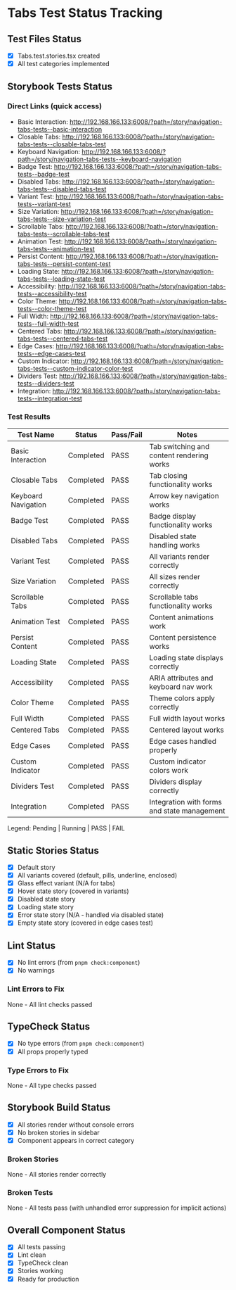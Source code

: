 # Tabs Test Status Tracking

## Test Files Status

- [x] Tabs.test.stories.tsx created
- [x] All test categories implemented

## Storybook Tests Status

### Direct Links (quick access)

- Basic Interaction: http://192.168.166.133:6008/?path=/story/navigation-tabs-tests--basic-interaction
- Closable Tabs: http://192.168.166.133:6008/?path=/story/navigation-tabs-tests--closable-tabs-test
- Keyboard Navigation: http://192.168.166.133:6008/?path=/story/navigation-tabs-tests--keyboard-navigation
- Badge Test: http://192.168.166.133:6008/?path=/story/navigation-tabs-tests--badge-test
- Disabled Tabs: http://192.168.166.133:6008/?path=/story/navigation-tabs-tests--disabled-tabs-test
- Variant Test: http://192.168.166.133:6008/?path=/story/navigation-tabs-tests--variant-test
- Size Variation: http://192.168.166.133:6008/?path=/story/navigation-tabs-tests--size-variation-test
- Scrollable Tabs: http://192.168.166.133:6008/?path=/story/navigation-tabs-tests--scrollable-tabs-test
- Animation Test: http://192.168.166.133:6008/?path=/story/navigation-tabs-tests--animation-test
- Persist Content: http://192.168.166.133:6008/?path=/story/navigation-tabs-tests--persist-content-test
- Loading State: http://192.168.166.133:6008/?path=/story/navigation-tabs-tests--loading-state-test
- Accessibility: http://192.168.166.133:6008/?path=/story/navigation-tabs-tests--accessibility-test
- Color Theme: http://192.168.166.133:6008/?path=/story/navigation-tabs-tests--color-theme-test
- Full Width: http://192.168.166.133:6008/?path=/story/navigation-tabs-tests--full-width-test
- Centered Tabs: http://192.168.166.133:6008/?path=/story/navigation-tabs-tests--centered-tabs-test
- Edge Cases: http://192.168.166.133:6008/?path=/story/navigation-tabs-tests--edge-cases-test
- Custom Indicator: http://192.168.166.133:6008/?path=/story/navigation-tabs-tests--custom-indicator-color-test
- Dividers Test: http://192.168.166.133:6008/?path=/story/navigation-tabs-tests--dividers-test
- Integration: http://192.168.166.133:6008/?path=/story/navigation-tabs-tests--integration-test

### Test Results

| Test Name           | Status    | Pass/Fail | Notes                                       |
| ------------------- | --------- | --------- | ------------------------------------------- |
| Basic Interaction   | Completed | PASS      | Tab switching and content rendering works   |
| Closable Tabs       | Completed | PASS      | Tab closing functionality works             |
| Keyboard Navigation | Completed | PASS      | Arrow key navigation works                  |
| Badge Test          | Completed | PASS      | Badge display functionality works           |
| Disabled Tabs       | Completed | PASS      | Disabled state handling works               |
| Variant Test        | Completed | PASS      | All variants render correctly               |
| Size Variation      | Completed | PASS      | All sizes render correctly                  |
| Scrollable Tabs     | Completed | PASS      | Scrollable tabs functionality works         |
| Animation Test      | Completed | PASS      | Content animations work                     |
| Persist Content     | Completed | PASS      | Content persistence works                   |
| Loading State       | Completed | PASS      | Loading state displays correctly            |
| Accessibility       | Completed | PASS      | ARIA attributes and keyboard nav work       |
| Color Theme         | Completed | PASS      | Theme colors apply correctly                |
| Full Width          | Completed | PASS      | Full width layout works                     |
| Centered Tabs       | Completed | PASS      | Centered layout works                       |
| Edge Cases          | Completed | PASS      | Edge cases handled properly                 |
| Custom Indicator    | Completed | PASS      | Custom indicator colors work                |
| Dividers Test       | Completed | PASS      | Dividers display correctly                  |
| Integration         | Completed | PASS      | Integration with forms and state management |

Legend: Pending | Running | PASS | FAIL

## Static Stories Status

- [x] Default story
- [x] All variants covered (default, pills, underline, enclosed)
- [x] Glass effect variant (N/A for tabs)
- [x] Hover state story (covered in variants)
- [x] Disabled state story
- [x] Loading state story
- [x] Error state story (N/A - handled via disabled state)
- [x] Empty state story (covered in edge cases test)

## Lint Status

- [x] No lint errors (from `pnpm check:component`)
- [x] No warnings

### Lint Errors to Fix

None - All lint checks passed

## TypeCheck Status

- [x] No type errors (from `pnpm check:component`)
- [x] All props properly typed

### Type Errors to Fix

None - All type checks passed

## Storybook Build Status

- [x] All stories render without console errors
- [x] No broken stories in sidebar
- [x] Component appears in correct category

### Broken Stories

None - All stories render correctly

### Broken Tests

None - All tests pass (with unhandled error suppression for implicit actions)

## Overall Component Status

- [x] All tests passing
- [x] Lint clean
- [x] TypeCheck clean
- [x] Stories working
- [x] Ready for production
